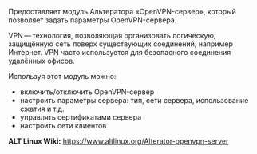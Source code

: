 Предоставляет модуль Альтератора «OpenVPN-сервер», который позволяет задать параметры OpenVPN-сервера.

VPN — технология, позволяющая организовать логическую,
защищённую сеть поверх существующих соединений, например Интернет. VPN часто используется для безопасного соединения удалённых офисов.

Используя этот модуль можно:

* включить/отключить OpenVPN-сервер
* настроить параметры сервера: тип, сети сервера, использование сжатия и т.д.
* управлять сертификатами сервера
* настроить сети клиентов

**ALT Linux Wiki:** <https://www.altlinux.org/Alterator-openvpn-server>
